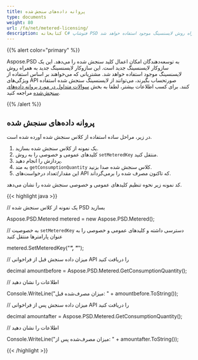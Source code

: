 ```yaml
---
title: پروانه داده‌های سنجش شده
type: documents
weight: 80
url: /fa/net/metered-licensing/
description: کتابخانه C# فتوشاپ PSD به توسعه‌دهندگان امکان اعمال کلید سنجش شده را می‌دهد که یک سازوکار لایسنسینگ جدید است و به همراه روش لایسنسینگ موجود استفاده خواهد شد.
---
```


{{% alert color="primary" %}} 

Aspose.PSD به توسعه‌دهندگان امکان اعمال کلید سنجش شده را می‌دهد. این یک سازوکار لایسنسینگ جدید است. این سازوکار لایسنسینگ جدید به همراه روش لایسنسینگ موجود استفاده خواهد شد. مشتریانی که می‌خواهند بر اساس استفاده از ویژگی‌های API صورتحساب بگیرند، می‌توانند از لایسنسینگ سنجش شده استفاده کنند. برای کسب اطلاعات بیشتر، لطفا به بخش [سوالات متداول در مورد پروانه داده‌های سنجش‌شده](https://purchase.aspose.com/faqs/licensing/metered) مراجعه کنید.

{{% /alert %}} 
## **پروانه داده‌های سنجش شده**
در زیر، مراحل ساده استفاده از کلاس سنجش شده آورده شده است.

1. یک نمونه از کلاس سنجش شده بسازید.
1. کلید‌های عمومی و خصوصی را به روش `setMeteredKey` منتقل کنید.
1. پردازش را انجام دهید.
1. به متد `getConsumptionQuantity` کلاس سنجش شده صدا بزنید.
1. این مقدار/تعداد درخواست‌های API که تاکنون مصرف شده را برمی‌گرداند.

کد نمونه زیر نحوه تنظیم کلید‌های عمومی و خصوصی سنجش شده را نشان می‌دهد.

{{< highlight java >}}

 // یک نمونه از کلاس سنجش شده PSD بسازید

Aspose.PSD.Metered metered = new Aspose.PSD.Metered();
 


// به خصوصیت `setMeteredKey` دسترسی داشته و کلید‌های عمومی و خصوصی را به عنوان پارامترها منتقل کنید 

metered.SetMeteredKey("*****", "*****");
 


// میزان داده سنجش قبل از فراخوانی API را دریافت کنید

decimal amountbefore = Aspose.PSD.Metered.GetConsumptionQuantity();
 


// اطلاعات را نشان دهید

Console.WriteLine("میزان مصرف‌شده قبل: " + amountbefore.ToString());

// میزان داده سنجش پس از فراخوانی API را دریافت کنید

decimal amountafter = Aspose.PSD.Metered.GetConsumptionQuantity();
 


// اطلاعات را نشان دهید

Console.WriteLine("میزان مصرف‌شده پس از: " + amountafter.ToString());

{{< /highlight >}}
